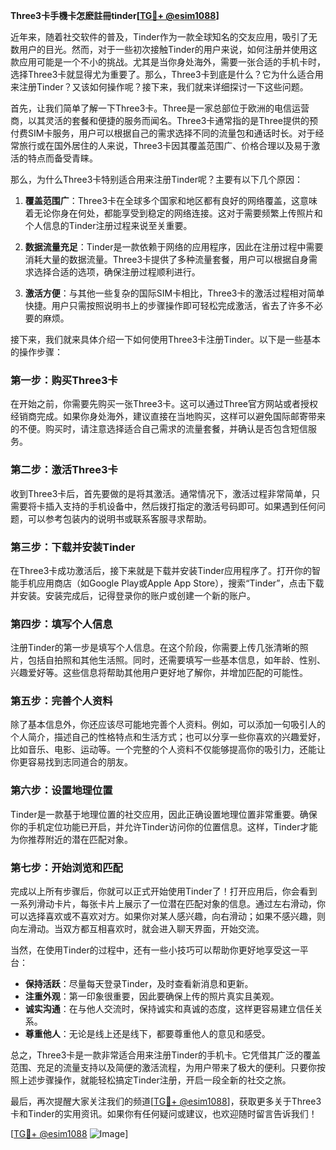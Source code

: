 **Three3卡手機卡怎麽註冊tinder[[TG💪+ @esim1088](https://t.me/s/esim1088)]**

近年来，随着社交软件的普及，Tinder作为一款全球知名的交友应用，吸引了无数用户的目光。然而，对于一些初次接触Tinder的用户来说，如何注册并使用这款应用可能是一个不小的挑战。尤其是当你身处海外，需要一张合适的手机卡时，选择Three3卡就显得尤为重要了。那么，Three3卡到底是什么？它为什么适合用来注册Tinder？又该如何操作呢？接下来，我们就来详细探讨一下这些问题。

首先，让我们简单了解一下Three3卡。Three是一家总部位于欧洲的电信运营商，以其灵活的套餐和便捷的服务而闻名。Three3卡通常指的是Three提供的预付费SIM卡服务，用户可以根据自己的需求选择不同的流量包和通话时长。对于经常旅行或在国外居住的人来说，Three3卡因其覆盖范围广、价格合理以及易于激活的特点而备受青睐。

那么，为什么Three3卡特别适合用来注册Tinder呢？主要有以下几个原因：

1. **覆盖范围广**：Three3卡在全球多个国家和地区都有良好的网络覆盖，这意味着无论你身在何处，都能享受到稳定的网络连接。这对于需要频繁上传照片和个人信息的Tinder注册过程来说至关重要。

2. **数据流量充足**：Tinder是一款依赖于网络的应用程序，因此在注册过程中需要消耗大量的数据流量。Three3卡提供了多种流量套餐，用户可以根据自身需求选择合适的选项，确保注册过程顺利进行。

3. **激活方便**：与其他一些复杂的国际SIM卡相比，Three3卡的激活过程相对简单快捷。用户只需按照说明书上的步骤操作即可轻松完成激活，省去了许多不必要的麻烦。

接下来，我们就来具体介绍一下如何使用Three3卡注册Tinder。以下是一些基本的操作步骤：

### 第一步：购买Three3卡

在开始之前，你需要先购买一张Three3卡。这可以通过Three官方网站或者授权经销商完成。如果你身处海外，建议直接在当地购买，这样可以避免国际邮寄带来的不便。购买时，请注意选择适合自己需求的流量套餐，并确认是否包含短信服务。

### 第二步：激活Three3卡

收到Three3卡后，首先要做的是将其激活。通常情况下，激活过程非常简单，只需要将卡插入支持的手机设备中，然后拨打指定的激活号码即可。如果遇到任何问题，可以参考包装内的说明书或联系客服寻求帮助。

### 第三步：下载并安装Tinder

在Three3卡成功激活后，接下来就是下载并安装Tinder应用程序了。打开你的智能手机应用商店（如Google Play或Apple App Store），搜索“Tinder”，点击下载并安装。安装完成后，记得登录你的账户或创建一个新的账户。

### 第四步：填写个人信息

注册Tinder的第一步是填写个人信息。在这个阶段，你需要上传几张清晰的照片，包括自拍照和其他生活照。同时，还需要填写一些基本信息，如年龄、性别、兴趣爱好等。这些信息将帮助其他用户更好地了解你，并增加匹配的可能性。

### 第五步：完善个人资料

除了基本信息外，你还应该尽可能地完善个人资料。例如，可以添加一句吸引人的个人简介，描述自己的性格特点和生活方式；也可以分享一些你喜欢的兴趣爱好，比如音乐、电影、运动等。一个完整的个人资料不仅能够提高你的吸引力，还能让你更容易找到志同道合的朋友。

### 第六步：设置地理位置

Tinder是一款基于地理位置的社交应用，因此正确设置地理位置非常重要。确保你的手机定位功能已开启，并允许Tinder访问你的位置信息。这样，Tinder才能为你推荐附近的潜在匹配对象。

### 第七步：开始浏览和匹配

完成以上所有步骤后，你就可以正式开始使用Tinder了！打开应用后，你会看到一系列滑动卡片，每张卡片上展示了一位潜在匹配对象的信息。通过左右滑动，你可以选择喜欢或不喜欢对方。如果你对某人感兴趣，向右滑动；如果不感兴趣，则向左滑动。当双方都互相喜欢时，就会进入聊天界面，开始交流。

当然，在使用Tinder的过程中，还有一些小技巧可以帮助你更好地享受这一平台：

- **保持活跃**：尽量每天登录Tinder，及时查看新消息和更新。
- **注重外观**：第一印象很重要，因此要确保上传的照片真实且美观。
- **诚实沟通**：在与他人交流时，保持诚实和真诚的态度，这样更容易建立信任关系。
- **尊重他人**：无论是线上还是线下，都要尊重他人的意见和感受。

总之，Three3卡是一款非常适合用来注册Tinder的手机卡。它凭借其广泛的覆盖范围、充足的流量支持以及简便的激活流程，为用户带来了极大的便利。只要你按照上述步骤操作，就能轻松搞定Tinder注册，开启一段全新的社交之旅。

最后，再次提醒大家关注我们的频道[[TG💪+ @esim1088](https://t.me/s/esim1088)]，获取更多关于Three3卡和Tinder的实用资讯。如果你有任何疑问或建议，也欢迎随时留言告诉我们！

[[TG💪+ @esim1088](https://t.me/s/esim1088) ![Image](https://i.postimg.cc/4NQfJmqS/Snipaste-2025-05-13-00-14-12.png)]